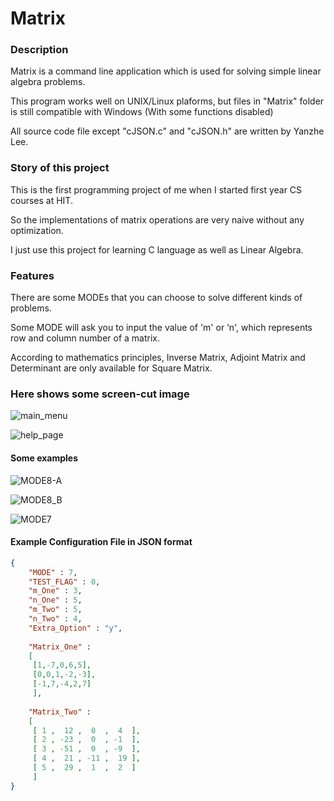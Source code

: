 # Matrix

### Description
Matrix is a command line application which is used for solving simple linear algebra problems.

This program works well on UNIX/Linux plaforms, but files in "Matrix" folder is still compatible with Windows (With some functions disabled)

All source code file except "cJSON.c" and "cJSON.h" are written by Yanzhe Lee.

### Story of this project

This is the first programming project of me when I started first year CS courses at HIT.

So the implementations of matrix operations are very naive without any optimization.

I just use this project for learning C language as well as Linear Algebra.

### Features

There are some MODEs that you can choose to solve different kinds of problems.

Some MODE will ask you to input the value of 'm' or ‘n', which represents row and column number of a matrix.

According to mathematics principles, Inverse Matrix, Adjoint Matrix and Determinant are only available for Square Matrix.

### Here shows some screen-cut image

![main_menu](main_menu.png)

![help_page](help_page.png)

#### Some examples

![MODE8-A](MODE8-A.png)

![MODE8_B](MODE8-B.png)

![MODE7](MODE7.png)

#### Example Configuration File in JSON format

```json
{
	"MODE" : 7,
	"TEST_FLAG" : 0,
	"m_One" : 3,
	"n_One" : 5,
	"m_Two" : 5,
	"n_Two" : 4,
	"Extra_Option" : "y",
	
	"Matrix_One" :
	[
	 [1,-7,0,6,5],
	 [0,0,1,-2,-3],
	 [-1,7,-4,2,7]
	 ],
	
	"Matrix_Two" :
	[
	 [ 1 ,  12 ,  0  ,  4  ],
	 [ 2 , -23 ,  0  , -1  ],
	 [ 3 , -51 ,  0  , -9  ],
	 [ 4 ,  21 , -11 ,  19 ],
	 [ 5 ,  29 ,  1  ,  2  ]
	 ]
}
```
